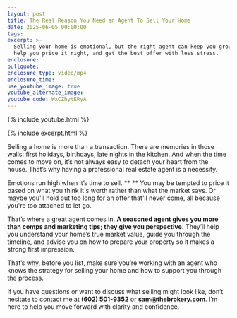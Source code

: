 ```yaml
---
layout: post
title: The Real Reason You Need an Agent To Sell Your Home
date: 2025-06-05 00:00:00
tags:
excerpt: >-
  Selling your home is emotional, but the right agent can keep you grounded,
  help you price it right, and get the best offer with less stress.
enclosure:
pullquote:
enclosure_type: video/mp4
enclosure_time:
use_youtube_image: true
youtube_alternate_image:
youtube_code: WxCZhytERyA
---
```

{% include youtube.html %}

{% include excerpt.html %}

Selling a home is more than a transaction. There are memories in those walls: first holidays, birthdays, late nights in the kitchen. And when the time comes to move on, it’s not always easy to detach your heart from the house. That’s why having a professional real estate agent is a necessity.

Emotions run high when it’s time to sell. ** ** You may be tempted to price it based on what you think it's worth rather than what the market says. Or maybe you'll hold out too long for an offer that'll never come, all because you're too attached to let go.

That’s where a great agent comes in. **A seasoned agent gives you more than comps and marketing tips; they give you perspective.** They’ll help you understand your home’s true market value, guide you through the timeline, and advise you on how to prepare your property so it makes a strong first impression.

That’s why, before you list, make sure you’re working with an agent who knows the strategy for selling your home and how to support you through the process.

If you have questions or want to discuss what selling might look like, don’t hesitate to contact me at [**(602) 501-9352**](tel:6025019352) or [**sam@thebrokery.com**](mailto:sam@thebrokery.com). I’m here to help you move forward with clarity and confidence.